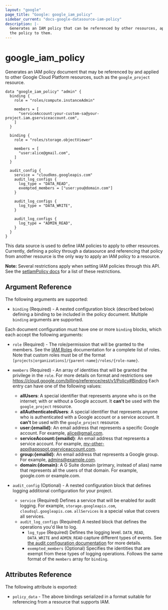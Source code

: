```yaml
---
layout: "google"
page_title: "Google: google_iam_policy"
sidebar_current: "docs-google-datasource-iam-policy"
description: |-
  Generates an IAM policy that can be referenced by other resources, applying
  the policy to them.
---
```


# google\_iam\_policy

Generates an IAM policy document that may be referenced by and applied to
other Google Cloud Platform resources, such as the `google_project` resource.

```hcl
data "google_iam_policy" "admin" {
  binding {
    role = "roles/compute.instanceAdmin"

    members = [
      "serviceAccount:your-custom-sa@your-project.iam.gserviceaccount.com",
    ]
  }

  binding {
    role = "roles/storage.objectViewer"

    members = [
      "user:alice@gmail.com",
    ]
  }

  audit_config {
    service = "cloudkms.googleapis.com"
    audit_log_configs {
      log_type = "DATA_READ",
      exempted_members = ["user:you@domain.com"]
    }

    audit_log_configs {
      log_type = "DATA_WRITE",
    }

    audit_log_configs {
      log_type = "ADMIN_READ",
    }
  }
}
```

This data source is used to define IAM policies to apply to other resources.
Currently, defining a policy through a datasource and referencing that policy
from another resource is the only way to apply an IAM policy to a resource.

**Note:** Several restrictions apply when setting IAM policies through this API.
See the [setIamPolicy docs](https://cloud.google.com/resource-manager/reference/rest/v1/projects/setIamPolicy)
for a list of these restrictions.

## Argument Reference

The following arguments are supported:

* `binding` (Required) - A nested configuration block (described below)
  defining a binding to be included in the policy document. Multiple
  `binding` arguments are supported.

Each document configuration must have one or more `binding` blocks, which
each accept the following arguments:

* `role` (Required) - The role/permission that will be granted to the members.
  See the [IAM Roles](https://cloud.google.com/compute/docs/access/iam) documentation for a complete list of roles.
  Note that custom roles must be of the format `[projects|organizations]/{parent-name}/roles/{role-name}`.

* `members` (Required) - An array of identities that will be granted the privilege in the `role`. For more details on format and restrictions see https://cloud.google.com/billing/reference/rest/v1/Policy#Binding
  Each entry can have one of the following values:
  * **allUsers**: A special identifier that represents anyone who is on the internet; with or without a Google account. It **can't** be used with the `google_project` resource.
  * **allAuthenticatedUsers**: A special identifier that represents anyone who is authenticated with a Google account or a service account. It **can't** be used with the `google_project` resource.
  * **user:{emailid}**: An email address that represents a specific Google account. For example, alice@gmail.com.
  * **serviceAccount:{emailid}**: An email address that represents a service account. For example, my-other-app@appspot.gserviceaccount.com.
  * **group:{emailid}**: An email address that represents a Google group. For example, admins@example.com.
  * **domain:{domain}**: A G Suite domain (primary, instead of alias) name that represents all the users of that domain. For example, google.com or example.com.

* `audit_config` (Optional) - A nested configuration block that defines logging additional configuration for your project.
  * `service` (Required) Defines a service that will be enabled for audit logging. For example, `storage.googleapis.com`, `cloudsql.googleapis.com`. `allServices` is a special value that covers all services.
  * `audit_log_configs` (Required) A nested block that defines the operations you'd like to log.
    * `log_type` (Required) Defines the logging level. `DATA_READ`, `DATA_WRITE` and `ADMIN_READ` capture different types of events. See [the audit configuration documentation](https://cloud.google.com/resource-manager/reference/rest/Shared.Types/AuditConfig) for more details.
    * `exempted_members` (Optional) Specifies the identities that are exempt from these types of logging operations. Follows the same format of the `members` array for `binding`.


## Attributes Reference

The following attribute is exported:

* `policy_data` - The above bindings serialized in a format suitable for
  referencing from a resource that supports IAM.
